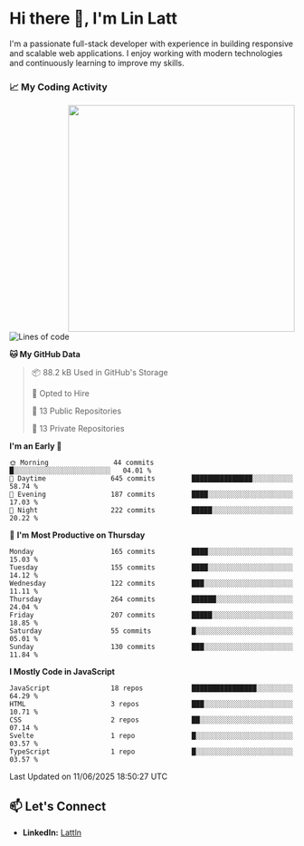 # Hi there 👋, I'm Lin Latt

I'm a passionate full-stack developer with experience in building responsive and scalable web applications. I enjoy working with modern technologies and continuously learning to improve my skills.

### 📈 My Coding Activity 
<img src="https://github.com/user-attachments/assets/6cec4854-3eec-4600-9120-9be1d3cb2bfe"  width="400px" align="right">

<!--START_SECTION:waka-->
![Lines of code](https://img.shields.io/badge/From%20Hello%20World%20I%27ve%20Written-490.9%20thousand%20lines%20of%20code-blue)

**🐱 My GitHub Data** 

> 📦 88.2 kB Used in GitHub's Storage 
 > 
> 💼 Opted to Hire
 > 
> 📜 13 Public Repositories 
 > 
> 🔑 13 Private Repositories 
 > 
**I'm an Early 🐤** 

```text
🌞 Morning                44 commits          █░░░░░░░░░░░░░░░░░░░░░░░░   04.01 % 
🌆 Daytime                645 commits         ███████████████░░░░░░░░░░   58.74 % 
🌃 Evening                187 commits         ████░░░░░░░░░░░░░░░░░░░░░   17.03 % 
🌙 Night                  222 commits         █████░░░░░░░░░░░░░░░░░░░░   20.22 % 
```
📅 **I'm Most Productive on Thursday** 

```text
Monday                   165 commits         ████░░░░░░░░░░░░░░░░░░░░░   15.03 % 
Tuesday                  155 commits         ████░░░░░░░░░░░░░░░░░░░░░   14.12 % 
Wednesday                122 commits         ███░░░░░░░░░░░░░░░░░░░░░░   11.11 % 
Thursday                 264 commits         ██████░░░░░░░░░░░░░░░░░░░   24.04 % 
Friday                   207 commits         █████░░░░░░░░░░░░░░░░░░░░   18.85 % 
Saturday                 55 commits          █░░░░░░░░░░░░░░░░░░░░░░░░   05.01 % 
Sunday                   130 commits         ███░░░░░░░░░░░░░░░░░░░░░░   11.84 % 
```


**I Mostly Code in JavaScript** 

```text
JavaScript               18 repos            ████████████████░░░░░░░░░   64.29 % 
HTML                     3 repos             ███░░░░░░░░░░░░░░░░░░░░░░   10.71 % 
CSS                      2 repos             ██░░░░░░░░░░░░░░░░░░░░░░░   07.14 % 
Svelte                   1 repo              █░░░░░░░░░░░░░░░░░░░░░░░░   03.57 % 
TypeScript               1 repo              █░░░░░░░░░░░░░░░░░░░░░░░░   03.57 % 
```




 Last Updated on 11/06/2025 18:50:27 UTC
<!--END_SECTION:waka-->

## 📫 Let's Connect

- **LinkedIn:** [Lattln](https://linkedin.com/in/lin-latt)
<!-- - **Portfolio:** [Your Portfolio](https://yourportfolio.com) -->
